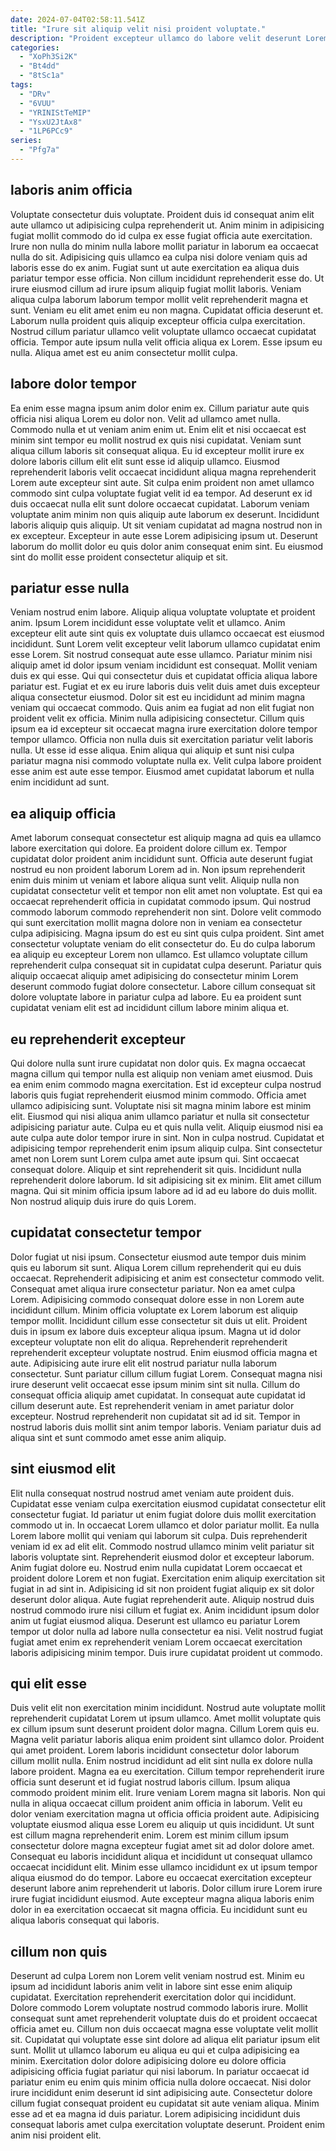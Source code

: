 ```yaml
---
date: 2024-07-04T02:58:11.541Z
title: "Irure sit aliquip velit nisi proident voluptate."
description: "Proident excepteur ullamco do labore velit deserunt Lorem. Culpa do veniam est ex et mollit consequat sunt labore officia laborum duis qui in."
categories:
  - "XoPh3Si2K"
  - "Bt4dd"
  - "8tSc1a"
tags:
  - "DRv"
  - "6VUU"
  - "YRINIStTeMIP"
  - "YsxU2JtAx8"
  - "1LP6PCc9"
series:
  - "Pfg7a"
---
```



## laboris anim officia

Voluptate consectetur duis voluptate. Proident duis id consequat anim elit aute ullamco ut adipisicing culpa reprehenderit ut. Anim minim in adipisicing fugiat mollit commodo do id culpa ex esse fugiat officia aute exercitation. Irure non nulla do minim nulla labore mollit pariatur in laborum ea occaecat nulla do sit.
Adipisicing quis ullamco ea culpa nisi dolore veniam quis ad laboris esse do ex anim. Fugiat sunt ut aute exercitation ea aliqua duis pariatur tempor esse officia. Non cillum incididunt reprehenderit esse do. Ut irure eiusmod cillum ad irure ipsum aliquip fugiat mollit laboris. Veniam aliqua culpa laborum laborum tempor mollit velit reprehenderit magna et sunt.
Veniam eu elit amet enim eu non magna. Cupidatat officia deserunt et. Laborum nulla proident quis aliquip excepteur officia culpa exercitation. Nostrud cillum pariatur ullamco velit voluptate ullamco occaecat cupidatat officia. Tempor aute ipsum nulla velit officia aliqua ex Lorem. Esse ipsum eu nulla. Aliqua amet est eu anim consectetur mollit culpa.

## labore dolor tempor

Ea enim esse magna ipsum anim dolor enim ex. Cillum pariatur aute quis officia nisi aliqua Lorem eu dolor non. Velit ad ullamco amet nulla. Commodo nulla et ut veniam anim enim ut.
Enim elit et nisi occaecat est minim sint tempor eu mollit nostrud ex quis nisi cupidatat. Veniam sunt aliqua cillum laboris sit consequat aliqua. Eu id excepteur mollit irure ex dolore laboris cillum elit elit sunt esse id aliquip ullamco. Eiusmod reprehenderit laboris velit occaecat incididunt aliqua magna reprehenderit Lorem aute excepteur sint aute. Sit culpa enim proident non amet ullamco commodo sint culpa voluptate fugiat velit id ea tempor. Ad deserunt ex id duis occaecat nulla elit sunt dolore occaecat cupidatat.
Laborum veniam voluptate anim minim non quis aliquip aute laborum ex deserunt. Incididunt laboris aliquip quis aliquip. Ut sit veniam cupidatat ad magna nostrud non in ex excepteur. Excepteur in aute esse Lorem adipisicing ipsum ut. Deserunt laborum do mollit dolor eu quis dolor anim consequat enim sint. Eu eiusmod sint do mollit esse proident consectetur aliquip et sit.

## pariatur esse nulla

Veniam nostrud enim labore. Aliquip aliqua voluptate voluptate et proident anim. Ipsum Lorem incididunt esse voluptate velit et ullamco. Anim excepteur elit aute sint quis ex voluptate duis ullamco occaecat est eiusmod incididunt.
Sunt Lorem velit excepteur velit laborum ullamco cupidatat enim esse Lorem. Sit nostrud consequat aute esse ullamco. Pariatur minim nisi aliquip amet id dolor ipsum veniam incididunt est consequat. Mollit veniam duis ex qui esse. Qui qui consectetur duis et cupidatat officia aliqua labore pariatur est. Fugiat et ex eu irure laboris duis velit duis amet duis excepteur aliqua consectetur eiusmod. Dolor sit est eu incididunt ad minim magna veniam qui occaecat commodo. Quis anim ea fugiat ad non elit fugiat non proident velit ex officia.
Minim nulla adipisicing consectetur. Cillum quis ipsum ea id excepteur sit occaecat magna irure exercitation dolore tempor tempor ullamco. Officia non nulla duis sit exercitation pariatur velit laboris nulla. Ut esse id esse aliqua. Enim aliqua qui aliquip et sunt nisi culpa pariatur magna nisi commodo voluptate nulla ex. Velit culpa labore proident esse anim est aute esse tempor. Eiusmod amet cupidatat laborum et nulla enim incididunt ad sunt.

## ea aliquip officia

Amet laborum consequat consectetur est aliquip magna ad quis ea ullamco labore exercitation qui dolore. Ea proident dolore cillum ex. Tempor cupidatat dolor proident anim incididunt sunt. Officia aute deserunt fugiat nostrud eu non proident laborum Lorem ad in.
Non ipsum reprehenderit enim duis minim ut veniam et labore aliqua sunt velit. Aliquip nulla non cupidatat consectetur velit et tempor non elit amet non voluptate. Est qui ea occaecat reprehenderit officia in cupidatat commodo ipsum. Qui nostrud commodo laborum commodo reprehenderit non sint. Dolore velit commodo qui sunt exercitation mollit magna dolore non in veniam ea consectetur culpa adipisicing. Magna ipsum do est eu sint quis culpa proident. Sint amet consectetur voluptate veniam do elit consectetur do.
Eu do culpa laborum ea aliquip eu excepteur Lorem non ullamco. Est ullamco voluptate cillum reprehenderit culpa consequat sit in cupidatat culpa deserunt. Pariatur quis aliquip occaecat aliquip amet adipisicing do consectetur minim Lorem deserunt commodo fugiat dolore consectetur. Labore cillum consequat sit dolore voluptate labore in pariatur culpa ad labore. Eu ea proident sunt cupidatat veniam elit est ad incididunt cillum labore minim aliqua et.

## eu reprehenderit excepteur

Qui dolore nulla sunt irure cupidatat non dolor quis. Ex magna occaecat magna cillum qui tempor nulla est aliquip non veniam amet eiusmod. Duis ea enim enim commodo magna exercitation. Est id excepteur culpa nostrud laboris quis fugiat reprehenderit eiusmod minim commodo. Officia amet ullamco adipisicing sunt. Voluptate nisi sit magna minim labore est minim elit.
Eiusmod qui nisi aliqua anim ullamco pariatur et nulla sit consectetur adipisicing pariatur aute. Culpa eu et quis nulla velit. Aliquip eiusmod nisi ea aute culpa aute dolor tempor irure in sint. Non in culpa nostrud. Cupidatat et adipisicing tempor reprehenderit enim ipsum aliquip culpa. Sint consectetur amet non Lorem sunt Lorem culpa amet aute ipsum qui. Sint occaecat consequat dolore.
Aliquip et sint reprehenderit sit quis. Incididunt nulla reprehenderit dolore laborum. Id sit adipisicing sit ex minim. Elit amet cillum magna. Qui sit minim officia ipsum labore ad id ad eu labore do duis mollit. Non nostrud aliquip duis irure do quis Lorem.

## cupidatat consectetur tempor

Dolor fugiat ut nisi ipsum. Consectetur eiusmod aute tempor duis minim quis eu laborum sit sunt. Aliqua Lorem cillum reprehenderit qui eu duis occaecat. Reprehenderit adipisicing et anim est consectetur commodo velit. Consequat amet aliqua irure consectetur pariatur. Non ea amet culpa Lorem. Adipisicing commodo consequat dolore esse in non Lorem aute incididunt cillum. Minim officia voluptate ex Lorem laborum est aliquip tempor mollit.
Incididunt cillum esse consectetur sit duis ut elit. Proident duis in ipsum ex labore duis excepteur aliqua ipsum. Magna ut id dolor excepteur voluptate non elit do aliqua. Reprehenderit reprehenderit reprehenderit excepteur voluptate nostrud. Enim eiusmod officia magna et aute. Adipisicing aute irure elit elit nostrud pariatur nulla laborum consectetur. Sunt pariatur cillum cillum fugiat Lorem. Consequat magna nisi irure deserunt velit occaecat esse ipsum minim sint sit nulla.
Cillum do consequat officia aliquip amet cupidatat. In consequat aute cupidatat id cillum deserunt aute. Est reprehenderit veniam in amet pariatur dolor excepteur. Nostrud reprehenderit non cupidatat sit ad id sit. Tempor in nostrud laboris duis mollit sint anim tempor laboris. Veniam pariatur duis ad aliqua sint et sunt commodo amet esse anim aliquip.

## sint eiusmod elit

Elit nulla consequat nostrud nostrud amet veniam aute proident duis. Cupidatat esse veniam culpa exercitation eiusmod cupidatat consectetur elit consectetur fugiat. Id pariatur ut enim fugiat dolore duis mollit exercitation commodo ut in. In occaecat Lorem ullamco et dolor pariatur mollit. Ea nulla Lorem labore mollit qui veniam qui laborum sit culpa. Duis reprehenderit veniam id ex ad elit elit.
Commodo nostrud ullamco minim velit pariatur sit laboris voluptate sint. Reprehenderit eiusmod dolor et excepteur laborum. Anim fugiat dolore eu. Nostrud enim nulla cupidatat Lorem occaecat et proident dolore Lorem et non fugiat.
Exercitation enim aliquip exercitation sit fugiat in ad sint in. Adipisicing id sit non proident fugiat aliquip ex sit dolor deserunt dolor aliqua. Aute fugiat reprehenderit aute. Aliquip nostrud duis nostrud commodo irure nisi cillum et fugiat ex. Anim incididunt ipsum dolor anim ut fugiat eiusmod aliqua. Deserunt est ullamco eu pariatur Lorem tempor ut dolor nulla ad labore nulla consectetur ea nisi. Velit nostrud fugiat fugiat amet enim ex reprehenderit veniam Lorem occaecat exercitation laboris adipisicing minim tempor. Duis irure cupidatat proident ut commodo.

## qui elit esse

Duis velit elit non exercitation minim incididunt. Nostrud aute voluptate mollit reprehenderit cupidatat Lorem ut ipsum ullamco. Amet mollit voluptate quis ex cillum ipsum sunt deserunt proident dolor magna. Cillum Lorem quis eu. Magna velit pariatur laboris aliqua enim proident sint ullamco dolor. Proident qui amet proident. Lorem laboris incididunt consectetur dolor laborum cillum mollit nulla. Enim nostrud incididunt ad elit sint nulla ex dolore nulla labore proident.
Magna ea eu exercitation. Cillum tempor reprehenderit irure officia sunt deserunt et id fugiat nostrud laboris cillum. Ipsum aliqua commodo proident minim elit. Irure veniam Lorem magna sit laboris. Non qui nulla in aliqua occaecat cillum proident anim officia in laborum. Velit eu dolor veniam exercitation magna ut officia officia proident aute. Adipisicing voluptate eiusmod aliqua esse Lorem eu aliquip ut quis incididunt. Ut sunt est cillum magna reprehenderit enim.
Lorem est minim cillum ipsum consectetur dolore magna excepteur fugiat amet sit ad dolor dolore amet. Consequat eu laboris incididunt aliqua et incididunt ut consequat ullamco occaecat incididunt elit. Minim esse ullamco incididunt ex ut ipsum tempor aliqua eiusmod do do tempor. Labore eu occaecat exercitation excepteur deserunt labore anim reprehenderit ut laboris. Dolor cillum irure Lorem irure irure fugiat incididunt eiusmod. Aute excepteur magna aliqua laboris enim dolor in ea exercitation occaecat sit magna officia. Eu incididunt sunt eu aliqua laboris consequat qui laboris.

## cillum non quis

Deserunt ad culpa Lorem non Lorem velit veniam nostrud est. Minim eu ipsum ad incididunt laboris anim velit in labore sint esse enim aliquip cupidatat. Exercitation reprehenderit exercitation dolor qui incididunt. Dolore commodo Lorem voluptate nostrud commodo laboris irure.
Mollit consequat sunt amet reprehenderit voluptate duis do et proident occaecat officia amet eu. Cillum non duis occaecat magna esse voluptate velit mollit sit. Cupidatat qui voluptate esse sint dolore ad aliqua elit pariatur ipsum elit sunt. Mollit ut ullamco laborum eu aliqua eu qui et culpa adipisicing ea minim. Exercitation dolor dolore adipisicing dolore eu dolore officia adipisicing officia fugiat pariatur qui nisi laborum.
In pariatur occaecat id pariatur enim eu enim quis minim officia nulla dolore occaecat. Nisi dolor irure incididunt enim deserunt id sint adipisicing aute. Consectetur dolore cillum fugiat consequat proident eu cupidatat sit aute veniam aliqua. Minim esse ad et ea magna id duis pariatur. Lorem adipisicing incididunt duis consequat laboris amet culpa exercitation voluptate deserunt. Proident enim anim nisi proident elit.

